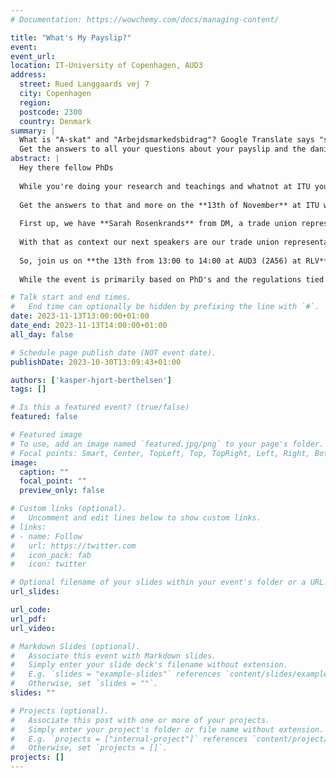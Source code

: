 ```yaml
---
# Documentation: https://wowchemy.com/docs/managing-content/

title: "What's My Payslip?"
event:
event_url:
location: IT-University of Copenhagen, AUD3
address:
  street: Rued Langgaards vej 7 
  city: Copenhagen
  region:
  postcode: 2300
  country: Denmark
summary: |
  What is "A-skat" and "Arbejdsmarkedsbidrag"? Google Translate says "skattekort" means treasure map but there is no marked X, and the money is already transferred? 
  Get the answers to all your questions about your payslip and the danish labour market here!
abstract: |
  Hey there fellow PhDs
 
  While you're doing your research and teachings and whatnot at ITU you get a PDF each month with a table, some random text and numbers which indicates how much you're paid. but what do the numbers mean? What is "A-skat" and "Arbejdsmarkedsbidrag"? Google Translate says "skattekort" means treasure map but there is no marked X, and the money is already transferred? And who even decides what the pay is? How come my older colleagues get more and younger get less? And can I affect the number?
  
  Get the answers to that and more on the **13th of November** at ITU when the PhD Club invites three awesome speakers to quickly walk us through the ins and outs of the Danish labour market!
  
  First up, we have **Sarah Rosenkrands** from DM, a trade union representing academics throughout Denmark. She'll be breaking down the unique negotiation process between employees, employers, and the state that determines not only your pay but also your hours, vacation, sick leave, and much more.
  
  With that as context our next speakers are our trade union representatives: **Gitte Bang Stald** and **Christopher Gad**. They will help us understand how ITU implements that agreement and what exactly that pdf we get each month mean, why it might differ among us and why the numbers sometimes go up. We will also learn what their role as trade union representatives are and what we as employees can use them for.
  
  So, join us on **the 13th from 13:00 to 14:00 at AUD3 (2A56) at RLV** to unlock the secrets of your paycheck and the Danish Labour market!
  
  While the event is primarily based on PhD's and the regulations tied to that role, the event is also useful for anyone not familiar with the Danish labour market and is therefore open for all. Feel free to bring a post-doc or research assistant!

# Talk start and end times.
#   End time can optionally be hidden by prefixing the line with `#`.
date: 2023-11-13T13:00:00+01:00
date_end: 2023-11-13T14:00:00+01:00
all_day: false

# Schedule page publish date (NOT event date).
publishDate: 2023-10-30T13:09:43+01:00

authors: ['kasper-hjort-berthelsen']
tags: []

# Is this a featured event? (true/false)
featured: false

# Featured image
# To use, add an image named `featured.jpg/png` to your page's folder. 
# Focal points: Smart, Center, TopLeft, Top, TopRight, Left, Right, BottomLeft, Bottom, BottomRight.
image:
  caption: ""
  focal_point: ""
  preview_only: false

# Custom links (optional).
#   Uncomment and edit lines below to show custom links.
# links:
# - name: Follow
#   url: https://twitter.com
#   icon_pack: fab
#   icon: twitter

# Optional filename of your slides within your event's folder or a URL.
url_slides:

url_code:
url_pdf:
url_video:

# Markdown Slides (optional).
#   Associate this event with Markdown slides.
#   Simply enter your slide deck's filename without extension.
#   E.g. `slides = "example-slides"` references `content/slides/example-slides.md`.
#   Otherwise, set `slides = ""`.
slides: ""

# Projects (optional).
#   Associate this post with one or more of your projects.
#   Simply enter your project's folder or file name without extension.
#   E.g. `projects = ["internal-project"]` references `content/project/deep-learning/index.md`.
#   Otherwise, set `projects = []`.
projects: []
---
```

